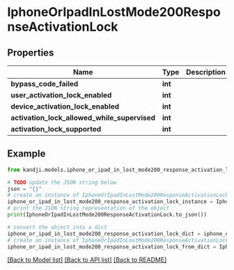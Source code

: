 # IphoneOrIpadInLostMode200ResponseActivationLock


## Properties

Name | Type | Description | Notes
------------ | ------------- | ------------- | -------------
**bypass_code_failed** | **int** |  | [optional] 
**user_activation_lock_enabled** | **int** |  | [optional] 
**device_activation_lock_enabled** | **int** |  | [optional] 
**activation_lock_allowed_while_supervised** | **int** |  | [optional] 
**activation_lock_supported** | **int** |  | [optional] 

## Example

```python
from kandji.models.iphone_or_ipad_in_lost_mode200_response_activation_lock import IphoneOrIpadInLostMode200ResponseActivationLock

# TODO update the JSON string below
json = "{}"
# create an instance of IphoneOrIpadInLostMode200ResponseActivationLock from a JSON string
iphone_or_ipad_in_lost_mode200_response_activation_lock_instance = IphoneOrIpadInLostMode200ResponseActivationLock.from_json(json)
# print the JSON string representation of the object
print(IphoneOrIpadInLostMode200ResponseActivationLock.to_json())

# convert the object into a dict
iphone_or_ipad_in_lost_mode200_response_activation_lock_dict = iphone_or_ipad_in_lost_mode200_response_activation_lock_instance.to_dict()
# create an instance of IphoneOrIpadInLostMode200ResponseActivationLock from a dict
iphone_or_ipad_in_lost_mode200_response_activation_lock_from_dict = IphoneOrIpadInLostMode200ResponseActivationLock.from_dict(iphone_or_ipad_in_lost_mode200_response_activation_lock_dict)
```
[[Back to Model list]](../README.md#documentation-for-models) [[Back to API list]](../README.md#documentation-for-api-endpoints) [[Back to README]](../README.md)


